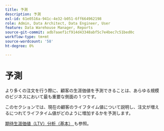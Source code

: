 ```yaml
---
title: 予測
description: 予測
exl-id: 61e0516a-941c-4e32-b051-6ff664962198
role: Admin, Data Architect, Data Engineer, User
feature: Data Warehouse Manager, Reports
source-git-commit: adb7aaef1cf914d43348abf5c7e4bec7c51bed0c
workflow-type: tm+mt
source-wordcount: '58'
ht-degree: 0%

---
```


# 予測

より多くの注文を行う際に、顧客の生涯価値を予測できることは、あらゆる規模のビジネスにおいて最も重要な側面の 1 つです。

このセクションでは、現在の顧客のライフタイム値について説明し、注文が増えるにつれてライフタイム値がどのように増加するかを予測します。

[ 期待生涯価値（LTV）分析（基本） ](../../data-analyst/analysis/ess-expected-ltv.md) も参照。
